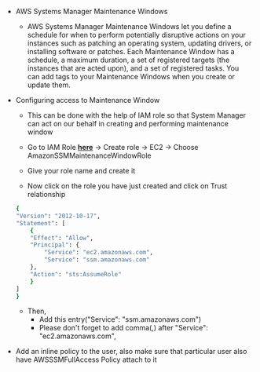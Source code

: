 * AWS Systems Manager Maintenance Windows

    * AWS Systems Manager Maintenance Windows let you define a schedule for when to perform potentially disruptive actions on your instances such as patching an operating system, updating drivers, or installing software or patches. Each Maintenance Window has a schedule, a maximum duration, a set of registered targets (the instances that are acted upon), and a set of registered tasks. You can add tags to your Maintenance Windows when you create or update them.

* Configuring access to Maintenance Window

    * This can be done with the help of IAM role so that System Manager can act on our behalf in creating and performing maintenance window

    * Go to IAM Role [**here**](https://console.aws.amazon.com/iam/) → Create role → EC2 → Choose AmazonSSMMaintenanceWindowRole
    * Give your role name and create it
    * Now click on the role you have just created and click on Trust relationship
    ```sh
    {
    "Version": "2012-10-17",
    "Statement": [
        {
        "Effect": "Allow",
        "Principal": {
            "Service": "ec2.amazonaws.com",
            "Service": "ssm.amazonaws.com"
        },
        "Action": "sts:AssumeRole"
        }
    ]
    }
    ```
    * Then,
        * Add this entry("Service": "ssm.amazonaws.com")
        * Please don't forget to add comma(,) after "Service": "ec2.amazonaws.com",

* Add an inline policy to the user, also make sure that particular user also have AWSSSMFullAccess Policy attach to it

